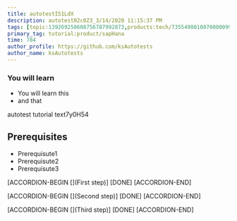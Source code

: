 ```yaml
---
title: autotestI51LdX
description: autotest02c0Z3_3/14/2020 11:15:37 PM
tags: [topic:139269250608756787992873,products:tech/73554900100700000996,tutorial:experience/advanced]
primary_tag: tutorial:product/sapHana
time: 784
author_profile: https://github.com/ksAutotests
author_name: ksAutotests
---
```

### You will learn
- You will learn this
- and that

autotest tutorial text7y0H54

## Prerequisites
- Prerequisute1
- Prerequisute2
- Prerequisute3

[ACCORDION-BEGIN [](First step)]
[DONE]
[ACCORDION-END]

[ACCORDION-BEGIN [](Second step)]
[DONE]
[ACCORDION-END]

[ACCORDION-BEGIN [](Third step)]
[DONE]
[ACCORDION-END]

